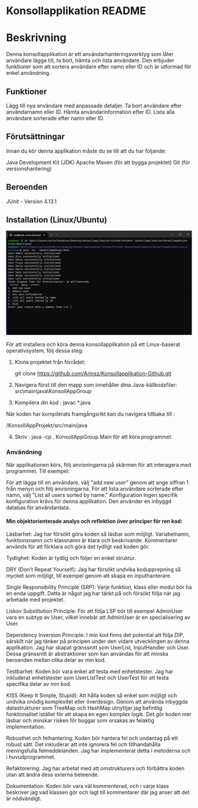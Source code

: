 # Konsollapplikation README

# Beskrivning
Denna konsollapplikation är ett användarhanteringsverktyg som låter användare lägga till, ta bort, hämta och lista
användare. Den erbjuder
funktioner som att sortera användare efter namn eller ID och är utformad för enkel användning.

## Funktioner

Lägg till nya användare med anpassade detaljer.
Ta bort användare efter användarnamn eller ID.
Hämta användarinformation efter ID.
Lista alla användare sorterade efter namn eller ID.

## Förutsättningar

Innan du kör denna applikation måste du se till att du har följande:

Java Development Kit (JDK)
Apache Maven (för att bygga projektet)
Git (för versionshantering)

## Beroenden

JUnit - Version 4.13.1

## Installation (Linux/Ubuntu)

![Skärmbild av min applikation](https://github.com/Arinsz/Konsollapplikation/raw/main/KonsollAppLinux.jpg)

För att installera och köra denna konsollapplikation på ett Linux-baserat operativsystem, följ dessa steg:

1. Klona projektet från förrådet:

   git clone https://github.com/Arinsz/Konsollapplikation-Github.git


2. Navigera först till den mapp som innehåller dina Java-källkodsfiler: src\main\java\KonsollAppGroup


3. Kompilera din kod : javac *.java

När koden har kompilerats framgångsrikt kan du navigera tillbaka till :

/KonsollAppProjekt/src/main/java

4. Skriv :  java -cp . KonsollAppGroup.Main för att köra programmet.

### Användning

När applikationen körs, följ anvisningarna på skärmen för att interagera med programmet. Till exempel:

För att lägga till en användare, välj "add new user" genom att ange siffran 1 från menyn och följ anvisningarna.
För att lista användare sorterade efter namn, välj "List all users sorted by name."
Konfiguration
Ingen specifik konfiguration krävs för denna applikation. Den använder en inbyggd databas för användardata.

#### Min objektorienterade analys och reflektion över principer för ren kod:

Läsbarhet: Jag har försökt göra koden så läsbar som möjligt. Variabelnamn, funktionsnamn och klassnamn är klara och
beskrivande. Kommentarer används för att förklara och göra det tydligt vad koden gör.

Tydlighet: Koden är tydlig och följer en enkel struktur.

DRY (Don't Repeat Yourself): Jag har försökt undvika kodupprepning så mycket som möjligt, till exempel genom att skapa
en inputhanterare.

Single Responsibility Principle (SRP): Varje funktion, klass eller modul bör ha en enda uppgift. Detta är något jag har
tänkt på och försökt följa när jag arbetade med projektet.

Liskov Substitution Principle: För att följa LSP bör till exempel AdminUser vara en subtyp av User, vilket innebär att
AdminUser är en specialisering av User.

Dependency Inversion Principle: I min kod finns det potential att följa DIP, särskilt när jag tänker på principen under
den vidare utvecklingen av denna applikation. Jag har skapat gränssnitt som UserList, InputHandler och User. Dessa
gränssnitt är abstraktioner som kan användas för att minska beroenden mellan olika delar av min kod.

Testbarhet: Koden bör vara enkel att testa med enhetstester. Jag har inkluderat enhetstester som UserListTest och
UserTest för att
testa specifika delar av min kod.

KISS (Keep It Simple, Stupid): Att hålla koden så enkel som möjligt och undvika onödig komplexitet eller överdesign.
Genom att använda inbyggda datastrukturer som TreeMap och HashMap utnyttjar jag befintlig funktionalitet istället för
att skapa en egen komplex logik. Det gör koden mer läsbar och minskar risken för buggar som orsakas av felaktig
implementation.

Robusthet och felhantering: Koden bör hantera fel och undantag på ett robust sätt. Det inkluderar att inte ignorera fel
och tillhandahålla meningsfulla felmeddelanden. Jag har implementerat detta i metoderna och i huvudprogrammet.

Refaktorering: Jag har arbetat med att omstrukturera och förbättra koden utan att ändra dess externa beteende.

Dokumentation: Koden bör vara väl kommenterad, och i varje klass beskriver jag vad klassen gör och lagt till kommentarer
där jag anser att det är nödvändigt.
